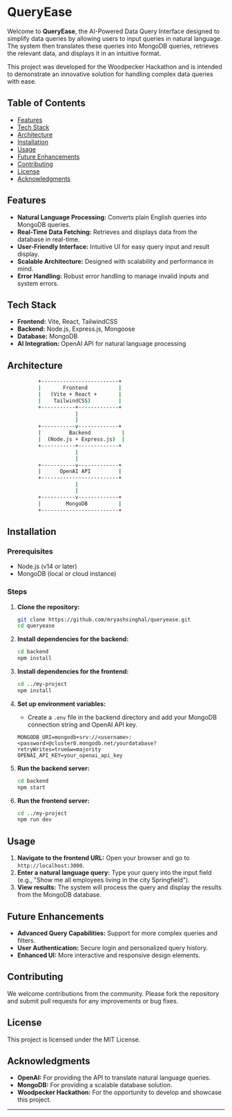 # QueryEase
Welcome to **QueryEase**, the AI-Powered Data Query Interface designed to simplify data queries by allowing users to input queries in natural language. The system then translates these queries into MongoDB queries, retrieves the relevant data, and displays it in an intuitive format.

This project was developed for the Woodpecker Hackathon and is intended to demonstrate an innovative solution for handling complex data queries with ease.

## Table of Contents
- [Features](#features)
- [Tech Stack](#tech-stack)
- [Architecture](#architecture)
- [Installation](#installation)
- [Usage](#usage)
- [Future Enhancements](#future-enhancements)
- [Contributing](#contributing)
- [License](#license)
- [Acknowledgments](#acknowledgments)

## Features
- **Natural Language Processing:** Converts plain English queries into MongoDB queries.
- **Real-Time Data Fetching:** Retrieves and displays data from the database in real-time.
- **User-Friendly Interface:** Intuitive UI for easy query input and result display.
- **Scalable Architecture:** Designed with scalability and performance in mind.
- **Error Handling:** Robust error handling to manage invalid inputs and system errors.

## Tech Stack
- **Frontend:** Vite, React, TailwindCSS
- **Backend:** Node.js, Express.js, Mongoose
- **Database:** MongoDB
- **AI Integration:** OpenAI API for natural language processing

## Architecture
```sh
          +-------------------------+
          |       Frontend          |
          |   (Vite + React +       |
          |    TailwindCSS)         |
          +-----------+-------------+
                      |
                      |
          +-----------v-------------+
          |         Backend          |
          |  (Node.js + Express.js)  |
          +-----------+-------------+
                      |
                      |
          +-----------v-------------+
          |      OpenAI API         |
          +-------------------------+
                      |
                      |
          +-----------v-------------+
          |        MongoDB          |
          +-------------------------+
```
## Installation

### Prerequisites
- Node.js (v14 or later)
- MongoDB (local or cloud instance)

### Steps
1. **Clone the repository:**
    ```bash
    git clone https://github.com/mryashsinghal/queryease.git
    cd queryease
    ```

2. **Install dependencies for the backend:**
    ```bash
    cd backend
    npm install
    ```

3. **Install dependencies for the frontend:**
    ```bash
    cd ../my-project
    npm install
    ```

4. **Set up environment variables:**
    - Create a `.env` file in the backend directory and add your MongoDB connection string and OpenAI API key.
    ```plaintext
    MONGODB_URI=mongodb+srv://<username>:<password>@cluster0.mongodb.net/yourdatabase?retryWrites=true&w=majority
    OPENAI_API_KEY=your_openai_api_key
    ```

5. **Run the backend server:**
    ```bash
    cd backend
    npm start
    ```

6. **Run the frontend server:**
    ```bash
    cd ../my-project
    npm run dev
    ```

## Usage
1. **Navigate to the frontend URL:** Open your browser and go to `http://localhost:3000`.
2. **Enter a natural language query:** Type your query into the input field (e.g., "Show me all employees living in the city Springfield").
3. **View results:** The system will process the query and display the results from the MongoDB database.


## Future Enhancements
- **Advanced Query Capabilities:** Support for more complex queries and filters.
- **User Authentication:** Secure login and personalized query history.
- **Enhanced UI:** More interactive and responsive design elements.

## Contributing
We welcome contributions from the community. Please fork the repository and submit pull requests for any improvements or bug fixes.

## License
This project is licensed under the MIT License.

## Acknowledgments
- **OpenAI:** For providing the API to translate natural language queries.
- **MongoDB:** For providing a scalable database solution.
- **Woodpecker Hackathon:** For the opportunity to develop and showcase this project.

---
